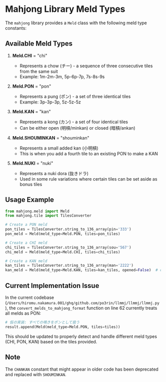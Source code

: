 # Mahjong Library Meld Types

The `mahjong` library provides a `Meld` class with the following meld type constants:

## Available Meld Types

1. **Meld.CHI** = "chi"
   - Represents a chow (チー) - a sequence of three consecutive tiles from the same suit
   - Example: 1m-2m-3m, 5p-6p-7p, 7s-8s-9s

2. **Meld.PON** = "pon"
   - Represents a pung (ポン) - a set of three identical tiles
   - Example: 3p-3p-3p, 5z-5z-5z

3. **Meld.KAN** = "kan"
   - Represents a kong (カン) - a set of four identical tiles
   - Can be either open (明槓/minkan) or closed (暗槓/ankan)

4. **Meld.SHOUMINKAN** = "shouminkan"
   - Represents a small added kan (小明槓)
   - This is when you add a fourth tile to an existing PON to make a KAN

5. **Meld.NUKI** = "nuki"
   - Represents a nuki dora (抜きドラ)
   - Used in some rule variations where certain tiles can be set aside as bonus tiles

## Usage Example

```python
from mahjong.meld import Meld
from mahjong.tile import TilesConverter

# Create a PON meld
pon_tiles = TilesConverter.string_to_136_array(pin='333')
pon_meld = Meld(meld_type=Meld.PON, tiles=pon_tiles)

# Create a CHI meld
chi_tiles = TilesConverter.string_to_136_array(sou='567')
chi_meld = Meld(meld_type=Meld.CHI, tiles=chi_tiles)

# Create a KAN meld
kan_tiles = TilesConverter.string_to_136_array(man='2222')
kan_meld = Meld(meld_type=Meld.KAN, tiles=kan_tiles, opened=False)  # closed kan
```

## Current Implementation Issue

In the current codebase (`/Users/hiromu.nakamura.001/ghq/github.com/po3rin/llmmj/llmmj/llmmj.py`), the `convert_melds_to_mahjong_format` function on line 62 currently treats all melds as PON:

```python
# 仮の実装: すべての鳴きをポンとして扱う
result.append(Meld(meld_type=Meld.PON, tiles=tiles))
```

This should be updated to properly detect and handle different meld types (CHI, PON, KAN) based on the tiles provided.

## Note

The `CHANKAN` constant that might appear in older code has been deprecated and replaced with `SHOUMINKAN`.